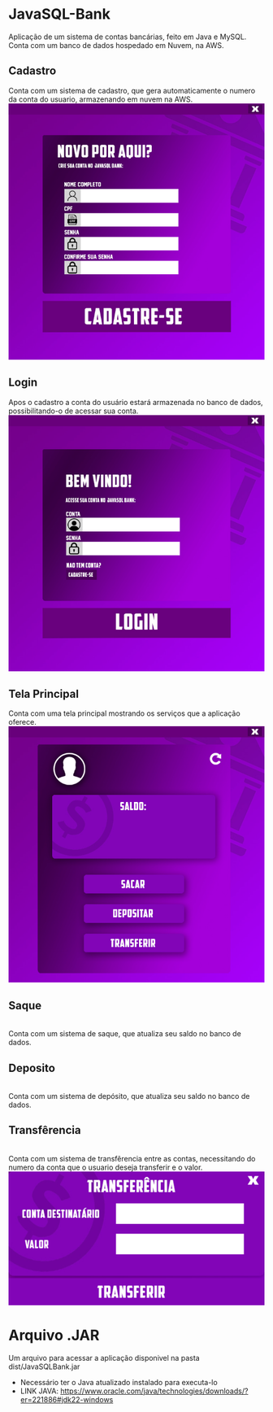 # JavaSQL-Bank
Aplicação de um sistema de contas bancárias, feito em Java e MySQL.
Conta com um banco de dados hospedado em Nuvem, na AWS.

## Cadastro
Conta com um sistema de cadastro, que gera automaticamente o numero da conta do usuario, armazenando em nuvem na AWS.<br>
<img src="src/javasqlbank/Resources/cadastro720.jpg"><br>
## Login
Apos o cadastro a conta do usuário estará armazenada no banco de dados, possibilitando-o de acessar sua conta.<br>
<img src="src/javasqlbank/Resources/main720.jpg"><br>
## Tela Principal
Conta com uma tela principal mostrando os serviços que a aplicação oferece.<br>
<img src="src/javasqlbank/Resources/menu720.jpg">
## Saque
<br>Conta com um sistema de saque, que atualiza seu saldo no banco de dados.
## Deposito
<br>Conta com um sistema de depósito, que atualiza seu saldo no banco de dados.
## Transfêrencia
<br>Conta com um sistema de transfêrencia entre as contas, necessitando do numero da conta que o usuario deseja transferir e o valor.<br>
<img src="src/javasqlbank/Resources/TRANSFERENCIA.jpg"><br>

# Arquivo .JAR
Um arquivo para acessar a aplicação disponivel na pasta dist/JavaSQLBank.jar
 - Necessário ter o Java atualizado instalado para executa-lo
 - LINK JAVA: https://www.oracle.com/java/technologies/downloads/?er=221886#jdk22-windows

